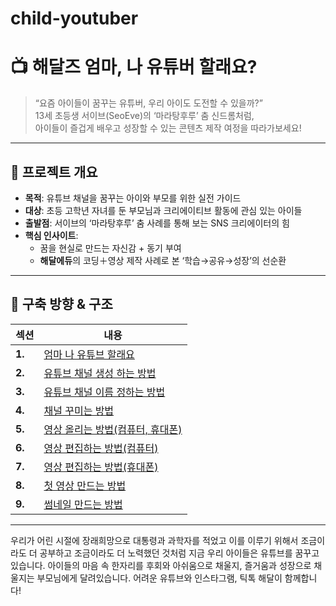# child-youtuber
# 📺 해달즈 엄마, 나 유튜버 할래요?

> “요즘 아이들이 꿈꾸는 유튜버, 우리 아이도 도전할 수 있을까?”  
> 13세 초등생 서이브(SeoEve)의 ‘마라탕후루’ 춤 신드롬처럼,  
> 아이들이 즐겁게 배우고 성장할 수 있는 콘텐츠 제작 여정을 따라가보세요!

---

## 📌 프로젝트 개요

- **목적**: 유튜브 채널을 꿈꾸는 아이와 부모를 위한 실전 가이드
- **대상**: 초등 고학년 자녀를 둔 부모님과 크리에이티브 활동에 관심 있는 아이들  
- **출발점**: 서이브의 ‘마라탕후루’ 춤 사례를 통해 보는 SNS 크리에이터의 힘  
- **핵심 인사이트**:  
  - 꿈을 현실로 만드는 자신감 + 동기 부여  
  - **해달에듀**의 코딩＋영상 제작 사례로 본 ‘학습→공유→성장’의 선순환

---

## 🧭 구축 방향 & 구조

| 섹션 | 내용 |
|------|------|
| **1.** | [엄마 나 유튜브 할래요](./01-Want-To-Be-A-YouTuber.md)
| **2.** | [유튜브 채널 생성 하는 방법](./02-Create-YT-Channel.md)
| **3.** | [유튜브 채널 이름 정하는 방법](./03-Change-Channel-Name.md)
| **4.** | [채널 꾸미는 방법](./04-Decorating-The-Channel.md)
| **5.** | [영상 올리는 방법(컴퓨터, 휴대폰)](./05-Upload-Media.md)
| **6.** | [영상 편집하는 방법(컴퓨터)](./06-Edit-Video-PC.md)
| **7.** | [영상 편집하는 방법(휴대폰)](./07-Edit-Video-Mobile.md)
| **8.** | [첫 영상 만드는 방법](./08-Create-First-Video.md)
| **9.** | [썸네일 만드는 방법](./09-Create-Thumbnail.md)

---

우리가 어린 시절에 장래희망으로 대통령과 과학자를 적었고 이를 이루기 위해서 조금이라도 더 공부하고 조금이라도 더 노력했던 것처럼
지금 우리 아이들은 유튜브를 꿈꾸고 있습니다. 아이들의 마음 속 한자리를 후회와 아쉬움으로 채울지, 즐거움과 성장으로 채울지는 부모님에게 달려있습니다.
어려운 유튜브와 인스타그램, 틱톡 해달이 함께합니다!
